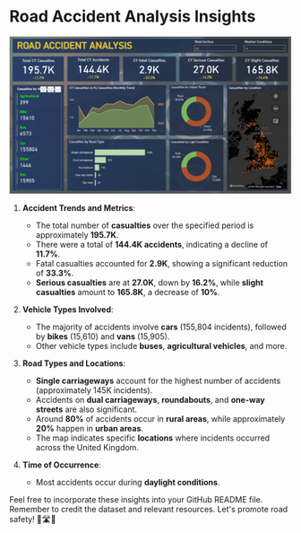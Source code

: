 # Road Accident Analysis Insights
![Dashboard Screenshot](Dashboard%20Image.PNG)
1. **Accident Trends and Metrics**:
   - The total number of **casualties** over the specified period is approximately **195.7K**.
   - There were a total of **144.4K accidents**, indicating a decline of **11.7%**.
   - Fatal casualties accounted for **2.9K**, showing a significant reduction of **33.3%**.
   - **Serious casualties** are at **27.0K**, down by **16.2%**, while **slight casualties** amount to **165.8K**, a decrease of **10%**.

2. **Vehicle Types Involved**:
   - The majority of accidents involve **cars** (155,804 incidents), followed by **bikes** (15,610) and **vans** (15,905).
   - Other vehicle types include **buses**, **agricultural vehicles**, and more.

3. **Road Types and Locations**:
   - **Single carriageways** account for the highest number of accidents (approximately 145K incidents).
   - Accidents on **dual carriageways**, **roundabouts**, and **one-way streets** are also significant.
   - Around **80%** of accidents occur in **rural areas**, while approximately **20%** happen in **urban areas**.
   - The map indicates specific **locations** where incidents occurred across the United Kingdom.

4. **Time of Occurrence**:
   - Most accidents occur during **daylight conditions**.

Feel free to incorporate these insights into your GitHub README file. Remember to credit the dataset and relevant resources. Let's promote road safety! 🚗🛣️🌟
